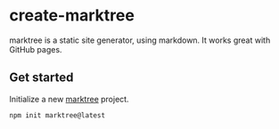 # create-marktree
marktree is a static site generator, using markdown. It works great with GitHub pages.

## Get started
Initialize a new [marktree](https://github.com/magnetenstad/marktree) project.
```sh
npm init marktree@latest
```
